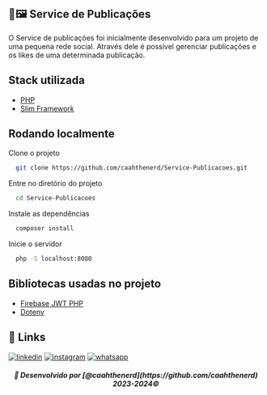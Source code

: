 ## 📸🖼 Service de Publicações

O Service de publicações foi inicialmente desenvolvido para um projeto de uma pequena rede social.
Através dele é possível gerenciar publicações e os likes de uma determinada publicação.


## Stack utilizada

- [PHP](https://www.php.net/)
- [Slim Framework](https://www.slimframework.com/docs/v3/)

## Rodando localmente

Clone o projeto

```bash
  git clone https://github.com/caahthenerd/Service-Publicacoes.git
```

Entre no diretório do projeto

```bash
  cd Service-Publicacoes
```

Instale as dependências

```bash
  composer install
```

Inicie o servidor

```bash
  php -S localhost:8080
```


## Bibliotecas usadas no projeto

 - [Firebase JWT PHP](https://github.com/firebase/php-jwt)
 - [Dotenv](https://github.com/vlucas/phpdotenv)


## 🔗 Links
[![linkedin](https://img.shields.io/badge/linkedin-0A66C2?style=for-the-badge&logo=linkedin&logoColor=white)](https://www.linkedin.com/in/carolaynesantsilva/)
[![instagram](https://img.shields.io/badge/instagram-E4405F?style=for-the-badge&logo=instagram&logoColor=white)](https://www.instagram.com/caahthenerd/)
[![whatsapp](https://img.shields.io/badge/whatsapp-25D366?style=for-the-badge&logo=whatsapp&logoColor=white)](https://wa.me/message/2G6RA73IJWW3H1)


<h5 align=center>🌟 Desenvolvido por [@caahthenerd](https://github.com/caahthenerd) 2023-2024© </h5>
